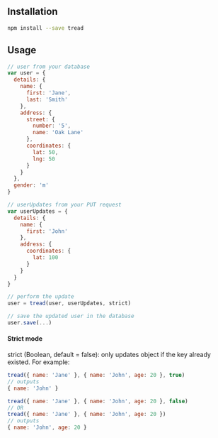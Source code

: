 ## Installation

``` bash
npm install --save tread
```

## Usage

```javascript
// user from your database
var user = {
  details: {
    name: {
      first: 'Jane',
      last: 'Smith'
    },
    address: {
      street: {
        number: '5',
        name: 'Oak Lane'
      },
      coordinates: {
        lat: 50,
        lng: 50
      }
    }
  },
  gender: 'm'
}

// userUpdates from your PUT request
var userUpdates = {
  details: {
    name: {
      first: 'John'
    },
    address: {
      coordinates: {
        lat: 100
      }
    }
  }
}

// perform the update
user = tread(user, userUpdates, strict)

// save the updated user in the database
user.save(...)
```

#### Strict mode

strict (Boolean, default = false): only updates object if the key already existed.
For example:
```javascript
tread({ name: 'Jane' }, { name: 'John', age: 20 }, true)
// outputs
{ name: 'John' }

tread({ name: 'Jane' }, { name: 'John', age: 20 }, false)
// OR
tread({ name: 'Jane' }, { name: 'John', age: 20 })
// outputs
{ name: 'John', age: 20 }
```
